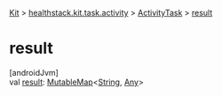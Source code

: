 
[Kit](../../../kit.html) > [healthstack.kit.task.activity](../index.html) > [ActivityTask](index.html) > [result](result.html)



# result



[androidJvm]\
val [result](result.html): [MutableMap](https://kotlinlang.org/api/latest/jvm/stdlib/kotlin.collections/-mutable-map/index.html)&lt;[String](https://kotlinlang.org/api/latest/jvm/stdlib/kotlin/-string/index.html), [Any](https://kotlinlang.org/api/latest/jvm/stdlib/kotlin/-any/index.html)&gt;




